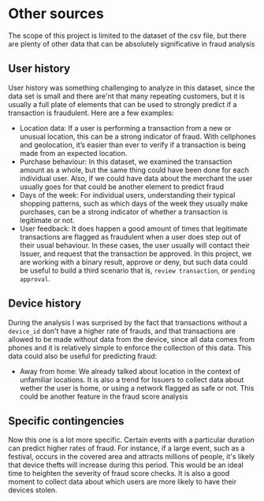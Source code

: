 # Other sources

  The scope of this project is limited to the dataset of the csv file, but there are plenty of other data that can be absolutely significative in fraud analysis

## User history

  User history was something challenging to analyze in this dataset, since the data set is small and there are'nt that many repeating customers, but it is usually a full plate of elements that can be used to strongly predict if a transaction is fraudulent. Here are a few examples:

- Location data: If a user is performing a transaction from a new or unusual location, this can be a strong indicator of fraud. With cellphones and geolocation, it’s easier than ever to verify if a transaction is being made from an expected location.
- Purchase behaviour: In this dataset, we examined the transaction amount as a whole, but the same thing could have been done for each individual user. Also, if we could have data about the merchant the user usually goes for that could be another element to predict fraud
- Days of the week: For individual users, understanding their typical shopping patterns, such as which days of the week they usually make purchases, can be a strong indicator of whether a transaction is legitimate or not.
- User feedback: It does happen a good amount of times that legitimate transactions are flagged as fraudulent when a user does step out of their usual behaviour. In these cases, the user usually will contact their Issuer, and request that the transaction be approved. In this project, we are working with a binary result, approve or deny, but such data could be useful to build a third scenario that is, `review transaction`, or `pending approval`.

## Device history

  During the analysis I was surprised by the fact that transactions without a `device_id` don't have a higher rate of frauds, and that transactions are allowed to be made without data from the device, since all data comes from phones and it is relatively simple to enforce the collection of this data. This data could also be useful for predicting fraud:

- Away from home: We already talked about location in the context of unfamiliar locations. It is also a trend for Issuers to collect data about wether the user is home, or using a network flagged as safe or not. This could be another feature in the fraud score analysis

## Specific contingencies

  Now this one is a lot more specific. Certain events with a particular duration can predict higher rates of fraud. For instance, if a large event, such as a festival, occurs in the covered area and attracts millions of people, it's likely that device thefts will increase during this period. This would be an ideal time to heighten the severity of fraud score checks. It is also a good moment to collect data about which users are more likely to have their devices stolen.
